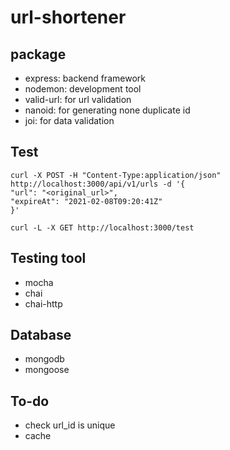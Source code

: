 # url-shortener

## package
- express: backend framework
- nodemon: development tool
- valid-url: for url validation
- nanoid: for generating none duplicate id 
- joi: for data validation

## Test
```
curl -X POST -H "Content-Type:application/json" http://localhost:3000/api/v1/urls -d '{
"url": "<original_url>",
"expireAt": "2021-02-08T09:20:41Z"
}'
```

```
curl -L -X GET http://localhost:3000/test
```

## Testing tool
- mocha
- chai
- chai-http

## Database
- mongodb
- mongoose

## To-do
- check url_id is unique
- cache